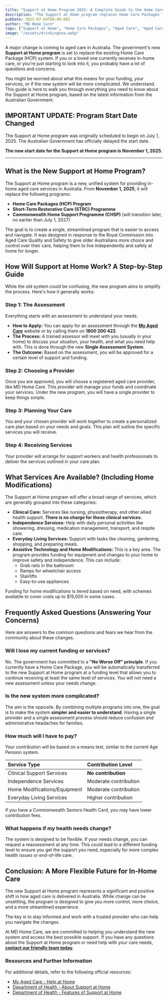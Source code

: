 ```yaml
---
title: "Support at Home Program 2025: A Complete Guide to the Home Care Package Changes"
description: "The Support at Home program replaces Home Care Packages from November 2025. This guide explains the changes, what it means for your funding, and how to access services like home modifications."
pubDate: 2025-07-04T00:00:00Z
author: "MD Home Care"
tags: ["Support at Home", "Home Care Packages", "Aged Care", "Aged Care Reform", "Home Modifications"]
image: "/assets/drinkingtea.webp"
---
```


A major change is coming to aged care in Australia. The government's new **Support at Home program** is set to replace the existing Home Care Package (HCP) system. If you or a loved one currently receives in-home care, or you're just starting to look into it, you probably have a lot of questions and concerns.

You might be worried about what this means for your funding, your services, or if the new system will be more complicated. We understand. This guide is here to walk you through everything you need to know about the Support at Home program, based on the latest information from the Australian Government.

## **IMPORTANT UPDATE: Program Start Date Changed**

The Support at Home program was originally scheduled to begin on July 1, 2025. The Australian Government has officially delayed the start date.

**The new start date for the Support at Home program is November 1, 2025.**

---

## What is the New Support at Home Program?

The Support at Home program is a new, unified system for providing in-home aged care services in Australia. From **November 1, 2025**, it will replace the following programs:

-   **Home Care Packages (HCP) Program**
-   **Short-Term Restorative Care (STRC) Programme**
-   **Commonwealth Home Support Programme (CHSP)** (will transition later, no earlier than July 1, 2027)

The goal is to create a single, streamlined program that is easier to access and navigate. It was designed in response to the Royal Commission into Aged Care Quality and Safety to give older Australians more choice and control over their care, helping them to live independently and safely at home for longer.

## How Will Support at Home Work? A Step-by-Step Guide

While the old system could be confusing, the new program aims to simplify the process. Here's how it generally works:

### Step 1: The Assessment

Everything starts with an assessment to understand your needs.

-   **How to Apply:** You can apply for an assessment through the **[My Aged Care](https://www.myagedcare.gov.au/)** website or by calling them on **1800 200 422**.
-   **The Process:** A trained assessor will meet with you (usually in your home) to discuss your situation, your health, and what you need help with. This is done through the new **Single Assessment System**.
-   **The Outcome:** Based on the assessment, you will be approved for a certain level of support and funding.

### Step 2: Choosing a Provider

Once you are approved, you will choose a registered aged care provider, like MD Home Care. This provider will manage your funds and coordinate your services. Under the new program, you will have a single provider to keep things simple.

### Step 3: Planning Your Care

You and your chosen provider will work together to create a personalized care plan based on your needs and goals. This plan will outline the specific services you will receive.

### Step 4: Receiving Services

Your provider will arrange for support workers and health professionals to deliver the services outlined in your care plan.

## What Services Are Available? (Including Home Modifications)

The Support at Home program will offer a broad range of services, which are generally grouped into these categories:

-   **Clinical Care:** Services like nursing, physiotherapy, and other allied health support. **There is no charge for these clinical services.**
-   **Independence Services:** Help with daily personal activities like showering, dressing, medication management, transport, and respite care.
-   **Everyday Living Services:** Support with tasks like cleaning, gardening, shopping, and preparing meals.
-   **Assistive Technology and Home Modifications:** This is a key area. The program provides funding for equipment and changes to your home to improve safety and independence. This can include:
    -   Grab rails in the bathroom
    -   Ramps for wheelchair access
    -   Stairlifts
    -   Easy-to-use appliances

Funding for home modifications is tiered based on need, with schemes available to cover costs up to $15,000 in some cases.

## Frequently Asked Questions (Answering Your Concerns)

Here are answers to the common questions and fears we hear from the community about these changes.

### Will I lose my current funding or services?

No. The government has committed to a **"No Worse Off" principle**. If you currently have a Home Care Package, you will be automatically transferred to the new Support at Home program at a funding level that allows you to continue receiving at least the same level of services. You will not need a new assessment unless your needs change.

### Is the new system more complicated?

The aim is the opposite. By combining multiple programs into one, the goal is to make the system **simpler and easier to understand**. Having a single provider and a single assessment process should reduce confusion and administrative headaches for families.

### How much will I have to pay?

Your contribution will be based on a means test, similar to the current Age Pension system.

| Service Type | Contribution Level |
| :--- | :--- |
| Clinical Support Services | **No contribution** |
| Independence Services | Moderate contribution |
| Home Modifications/Equipment | Moderate contribution |
| Everyday Living Services | Higher contribution |

If you have a Commonwealth Seniors Health Card, you may have lower contribution fees.

### What happens if my health needs change?

The system is designed to be flexible. If your needs change, you can request a reassessment at any time. This could lead to a different funding level to ensure you get the support you need, especially for more complex health issues or end-of-life care.

## Conclusion: A More Flexible Future for In-Home Care

The new Support at Home program represents a significant and positive shift in how aged care is delivered in Australia. While change can be unsettling, the program is designed to give you more control, more choice, and a more streamlined experience.

The key is to stay informed and work with a trusted provider who can help you navigate the changes.

At MD Home Care, we are committed to helping you understand the new system and access the best possible support. If you have any questions about the Support at Home program or need help with your care needs, **[contact our friendly team today](/contact)**.

### Resources and Further Information
For additional details, refer to the following official resources:

- [My Aged Care - Help at Home](https://www.myagedcare.gov.au/help-at-home)
- [Department of Health - About Support at Home](https://www.health.gov.au/our-work/support-at-home/about)
- [Department of Health - Features of Support at Home](https://www.health.gov.au/our-work/support-at-home/features) 